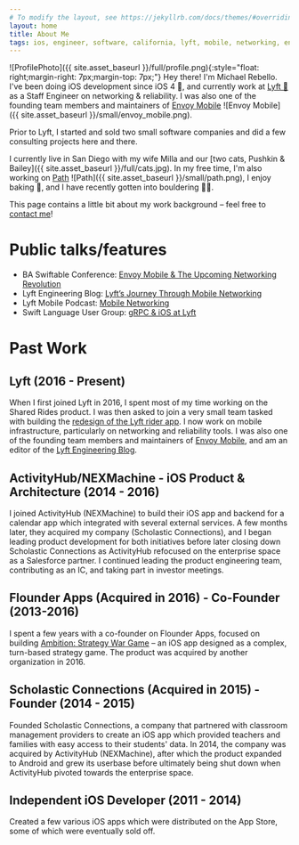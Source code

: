 ```yaml
---
# To modify the layout, see https://jekyllrb.com/docs/themes/#overriding-theme-defaults
layout: home
title: About Me
tags: ios, engineer, software, california, lyft, mobile, networking, envoy, app
---
```


![ProfilePhoto]({{ site.asset_baseurl }}/full/profile.png){:style="float: right;margin-right: 7px;margin-top: 7px;"}
Hey there! I'm Michael Rebello. I've been doing iOS development since iOS 4 📱,
and currently work at [Lyft 🚗](https://lyft.com) as a Staff Engineer on
networking & reliability. I was also one of the founding team members
and maintainers of [Envoy Mobile](https://github.com/lyft/envoy-mobile)
![Envoy Mobile]({{ site.asset_baseurl }}/small/envoy_mobile.png).

Prior to Lyft, I started and sold two small software companies and did a few
consulting projects here and there.

I currently live in San Diego with my wife Milla and our
[two cats, Pushkin & Bailey]({{ site.asset_baseurl }}/full/cats.jpg).
In my free time, I'm also working on [Path](https://www.pathapp.io)
![Path]({{ site.asset_baseurl }}/small/path.png),
I enjoy baking 🍪, and I have recently gotten into bouldering 🧗‍♂️.

This page contains a little bit about my work background – feel free to
[contact me](mailto:me@michaelrebello.com)!

# Public talks/features

- BA Swiftable Conference: [Envoy Mobile & The Upcoming Networking Revolution](https://www.youtube.com/watch?v=rMBrVfoQ7-g)
- Lyft Engineering Blog: [Lyft’s Journey Through Mobile Networking](https://eng.lyft.com/lyfts-journey-through-mobile-networking-d8e13c938166)
- Lyft Mobile Podcast: [Mobile Networking](https://lyftmobilepodcast.libsyn.com/mobile-networking)
- Swift Language User Group: [gRPC & iOS at Lyft](https://www.youtube.com/watch?v=Go3_72i8bjI&t=183s)

# Past Work

## Lyft (2016 - Present)

When I first joined Lyft in 2016, I spent most of my time working on the Shared Rides product.
I was then asked to join a very small team tasked with building the
[redesign of the Lyft rider app](https://techcrunch.com/2017/11/08/lyft-is-testing-a-new-rider-experience-with-a-small-percentage-of-users/).
I now work on mobile infrastructure, particularly on networking and reliability tools.
I was also one of the founding team members and maintainers of
[Envoy Mobile](https://github.com/lyft/envoy-mobile), and am an editor of the
[Lyft Engineering Blog](https://eng.lyft.com).

## ActivityHub/NEXMachine - iOS Product & Architecture (2014 - 2016)

I joined ActivityHub (NEXMachine) to build their iOS app and backend for a calendar app which integrated
with several external services. A few months later, they acquired my company (Scholastic Connections),
and I began leading product development for both initiatives before later closing down Scholastic Connections
as ActivityHub refocused on the enterprise space as a Salesforce partner.
I continued leading the product engineering team, contributing as an IC, and taking part in investor meetings.

## Flounder Apps (Acquired in 2016) - Co-Founder (2013-2016)

I spent a few years with a co-founder on Flounder Apps, focused on building
[Ambition: Strategy War Game](https://appadvice.com/app/ambition-strategy-war-game/850863885) – an iOS app
designed as a complex, turn-based strategy game.
The product was acquired by another organization in 2016.

## Scholastic Connections (Acquired in 2015) - Founder (2014 - 2015)

Founded Scholastic Connections, a company that partnered with classroom management providers to create an
iOS app which provided teachers and families with easy access to their students' data.
In 2014, the company was acquired by ActivityHub (NEXMachine), after which the product expanded to Android
and grew its userbase before ultimately being shut down when ActivityHub pivoted towards the enterprise space.

## Independent iOS Developer (2011 - 2014)

Created a few various iOS apps which were distributed on the App Store,
some of which were eventually sold off.
